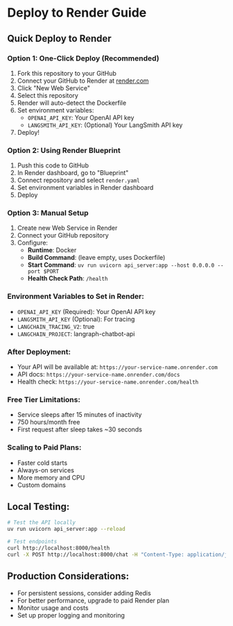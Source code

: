# Deploy to Render Guide

## Quick Deploy to Render

### Option 1: One-Click Deploy (Recommended)
1. Fork this repository to your GitHub
2. Connect your GitHub to Render at [render.com](https://render.com)
3. Click "New Web Service" 
4. Select this repository
5. Render will auto-detect the Dockerfile
6. Set environment variables:
   - `OPENAI_API_KEY`: Your OpenAI API key
   - `LANGSMITH_API_KEY`: (Optional) Your LangSmith API key
7. Deploy!

### Option 2: Using Render Blueprint
1. Push this code to GitHub
2. In Render dashboard, go to "Blueprint"
3. Connect repository and select `render.yaml`
4. Set environment variables in Render dashboard
5. Deploy

### Option 3: Manual Setup
1. Create new Web Service in Render
2. Connect your GitHub repository
3. Configure:
   - **Runtime**: Docker
   - **Build Command**: (leave empty, uses Dockerfile)
   - **Start Command**: `uv run uvicorn api_server:app --host 0.0.0.0 --port $PORT`
   - **Health Check Path**: `/health`

### Environment Variables to Set in Render:
- `OPENAI_API_KEY` (Required): Your OpenAI API key
- `LANGSMITH_API_KEY` (Optional): For tracing
- `LANGCHAIN_TRACING_V2`: true
- `LANGCHAIN_PROJECT`: langraph-chatbot-api

### After Deployment:
- Your API will be available at: `https://your-service-name.onrender.com`
- API docs: `https://your-service-name.onrender.com/docs`
- Health check: `https://your-service-name.onrender.com/health`

### Free Tier Limitations:
- Service sleeps after 15 minutes of inactivity
- 750 hours/month free
- First request after sleep takes ~30 seconds

### Scaling to Paid Plans:
- Faster cold starts
- Always-on services
- More memory and CPU
- Custom domains

## Local Testing:
```bash
# Test the API locally
uv run uvicorn api_server:app --reload

# Test endpoints
curl http://localhost:8000/health
curl -X POST http://localhost:8000/chat -H "Content-Type: application/json" -d '{"message": "Who is the CEO of Tesla?"}'
```

## Production Considerations:
- For persistent sessions, consider adding Redis
- For better performance, upgrade to paid Render plan
- Monitor usage and costs
- Set up proper logging and monitoring
